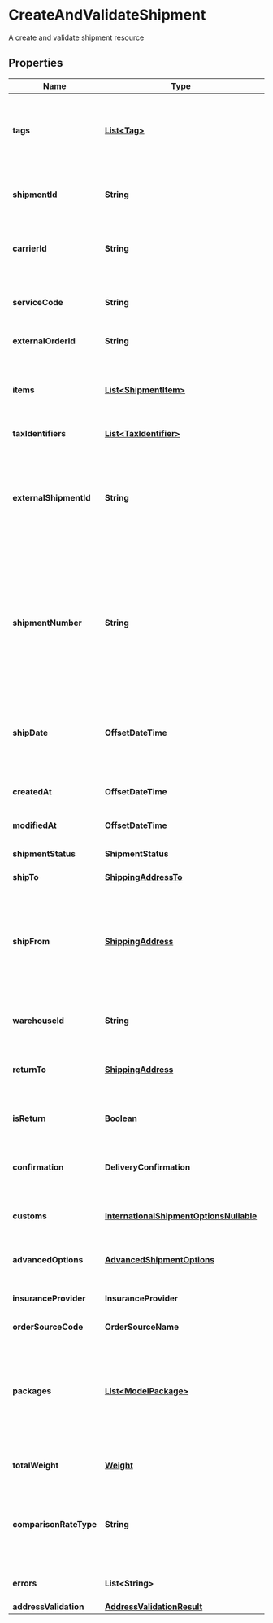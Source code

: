 

# CreateAndValidateShipment

A create and validate shipment resource

## Properties

| Name | Type | Description | Notes |
|------------ | ------------- | ------------- | -------------|
|**tags** | [**List&lt;Tag&gt;**](Tag.md) | Arbitrary tags associated with this shipment.  Tags can be used to categorize shipments, and shipments can be queried by their tags.  |  [optional] [readonly] |
|**shipmentId** | **String** | A string that uniquely identifies a ShipEngine resource, such as a carrier, label, shipment, etc. |  [optional] |
|**carrierId** | **String** | A string that uniquely identifies a ShipEngine resource, such as a carrier, label, shipment, etc. |  [optional] |
|**serviceCode** | **String** | A [carrier service](https://www.shipengine.com/docs/shipping/use-a-carrier-service/), such as &#x60;fedex_ground&#x60;, &#x60;usps_first_class_mail&#x60;, &#x60;flat_rate_envelope&#x60;, etc.  |  [optional] |
|**externalOrderId** | **String** | ID that the Order Source assigned |  [optional] |
|**items** | [**List&lt;ShipmentItem&gt;**](ShipmentItem.md) | Describe the packages included in this shipment as related to potential metadata that was imported from external order sources  |  [optional] |
|**taxIdentifiers** | [**List&lt;TaxIdentifier&gt;**](TaxIdentifier.md) |  |  [optional] |
|**externalShipmentId** | **String** | A unique user-defined key to identify a shipment.  This can be used to retrieve the shipment.  &gt; **Warning:** The &#x60;external_shipment_id&#x60; is limited to 50 characters. Any additional characters will be truncated.  |  [optional] |
|**shipmentNumber** | **String** | A non-unique user-defined number used to identify a shipment.  If undefined, this will match the external_shipment_id of the shipment.  &gt; **Warning:** The &#x60;shipment_number&#x60; is limited to 50 characters. Any additional characters will be truncated.  |  [optional] |
|**shipDate** | **OffsetDateTime** | An [ISO 8601](https://en.wikipedia.org/wiki/ISO_8601) string that represents a date, but not a specific time.  The value _may_ contain a time component, but it will be set to &#x60;00:00:00&#x60; UTC by ShipEngine.  |  [optional] |
|**createdAt** | **OffsetDateTime** | An [ISO 8601](https://en.wikipedia.org/wiki/ISO_8601) string that represents a date and time.  |  [optional] |
|**modifiedAt** | **OffsetDateTime** | An [ISO 8601](https://en.wikipedia.org/wiki/ISO_8601) string that represents a date and time.  |  [optional] |
|**shipmentStatus** | **ShipmentStatus** | The current status of the shipment |  [optional] |
|**shipTo** | [**ShippingAddressTo**](ShippingAddressTo.md) | The recipient&#39;s mailing address |  [optional] |
|**shipFrom** | [**ShippingAddress**](ShippingAddress.md) | The shipment&#39;s origin address. If you frequently ship from the same location, consider [creating a warehouse](https://www.shipengine.com/docs/reference/create-warehouse/).  Then you can simply specify the &#x60;warehouse_id&#x60; rather than the complete address each time.  |  [optional] |
|**warehouseId** | **String** | A string that uniquely identifies a ShipEngine resource, such as a carrier, label, shipment, etc. |  [optional] |
|**returnTo** | [**ShippingAddress**](ShippingAddress.md) | The return address for this shipment.  Defaults to the &#x60;ship_from&#x60; address.  |  [optional] |
|**isReturn** | **Boolean** | An optional indicator if the shipment is intended to be a return. Defaults to false if not provided.  |  [optional] |
|**confirmation** | **DeliveryConfirmation** | The type of delivery confirmation that is required for this shipment. |  [optional] |
|**customs** | [**InternationalShipmentOptionsNullable**](InternationalShipmentOptionsNullable.md) | Customs information.  This is usually only needed for international shipments.  |  [optional] |
|**advancedOptions** | [**AdvancedShipmentOptions**](AdvancedShipmentOptions.md) | Advanced shipment options.  These are entirely optional. |  [optional] |
|**insuranceProvider** | **InsuranceProvider** | The insurance provider to use for any insured packages in the shipment.  |  [optional] |
|**orderSourceCode** | **OrderSourceName** |  |  [optional] |
|**packages** | [**List&lt;ModelPackage&gt;**](ModelPackage.md) | The packages in the shipment.  &gt; **Note:** Some carriers only allow one package per shipment.  If you attempt to create a multi-package shipment for a carrier that doesn&#39;t allow it, an error will be returned.  |  [optional] |
|**totalWeight** | [**Weight**](Weight.md) | The combined weight of all packages in the shipment |  [optional] |
|**comparisonRateType** | **String** | Calculate a rate for this shipment with the requested carrier using a ratecard that differs from the default.  Only supported for UPS and USPS. |  [optional] |
|**errors** | **List&lt;String&gt;** | An array of errors that occurred while creating shipment. |  [optional] [readonly] |
|**addressValidation** | [**AddressValidationResult**](AddressValidationResult.md) | The address validation |  [optional] |



